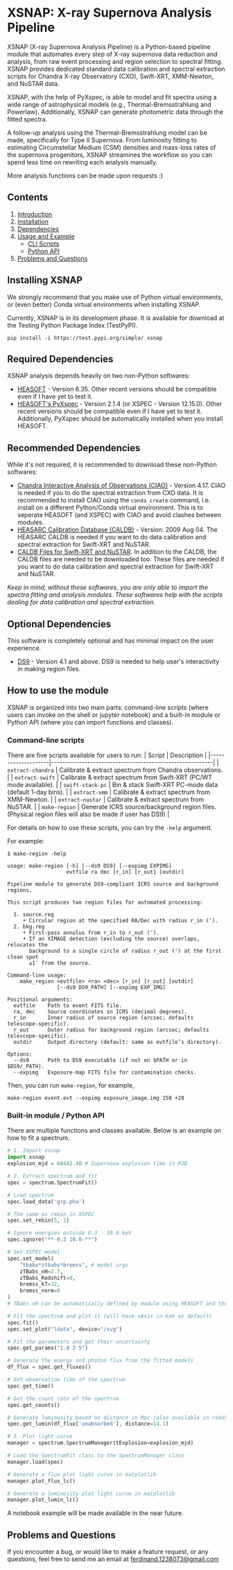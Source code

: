 # XSNAP: X-ray Supernova Analysis Pipeline

XSNAP (X-ray Supernova Analysis Pipeline) is a Python-based pipeline module that automates every step of X-ray supernova data reduction and analysis, from raw event processing and region selection to spectral fitting. XSNAP provides dedicated standard data calibration and spectral extraction scripts for Chandra X-ray Observatory (CXO), Swift-XRT, XMM-Newton, and NuSTAR data.

XSNAP, with the help of PyXspec, is able to model and fit spectra using a wide range of astrophysical models (e.g., Thermal-Bremsstrahlung and Powerlaw). Additionally, XSNAP can generate photometric data through the fitted spectra. 

A follow-up analysis using the Thermal-Bremsstrahlung model can be made, specifically for Type II Supernova. From luminosity fitting to estimating Circumstellar Medium (CSM) densities and mass-loss rates of the supernova progenitors, XSNAP streamines the workflow so you can spend less time on rewriting each analysis manually.

More analysis functions can be made upon requests :)

## Contents

1. [Introduction](#xsnap-x-ray-supernova-analysis-pipeline)  
2. [Installation](#installing-xsnap)  
3. [Dependencies](#required-dependencies)  
4. [Usage and Example](#how-to-use-the-module)  
   - [CLI Scripts](#command-line-scripts)  
   - [Python API](#built-in-module--python-api)  
5. [Problems and Questions](#problems-and-questions) 

## Installing XSNAP

We strongly recommend that you make use of Python virtual environments, or (even better) Conda virtual environments when installing XSNAP. 

Currently, XSNAP is in its development phase. It is available for download at the Testing Python Package Index (TestPyPI).
```shell script
pip install -i https://test.pypi.org/simple/ xsnap
```

<!-- 
XSNAP is available on the popular Python Package Index (PyPI), and can be installed like this:
```shell script
pip install xsnap
```
-->

## Required Dependencies

XSNAP analysis depends heavily on two non-Python softwares:
* [HEASOFT](https://heasarc.gsfc.nasa.gov/docs/software/lheasoft/download.html) - Version 6.35. Other recent versions should be compatible even if I have yet to test it.
* [HEASOFT's PyXspec](https://heasarc.gsfc.nasa.gov/docs/xanadu/xspec/python/html/buildinstall.html) - Version 2.1.4 (or XSPEC - Version 12.15.0). Other recent versions should be compatible even if I have yet to test it. Additionally, PyXspec should be automatically installed when you install HEASOFT.


## Recommended Dependencies

While it's not required, it is recommended to download these non-Python softwares:

* [Chandra Interactive Analysis of Observations (CIAO)](https://cxc.harvard.edu/ciao/download/index.html) - Version 4.17. CIAO is needed if you to do the spectral extraction from CXO data. It is recommended to install CIAO using the `conda create` command, i.e. install on a different Python/Conda virtual environment. This is to seperate HEASOFT (and XSPEC) with CIAO and avoid clashes between modules. 
* [HEASARC Calibration Database (CALDB)](https://heasarc.gsfc.nasa.gov/docs/heasarc/caldb/install.html) - Version: 2009 Aug 04. The HEASARC CALDB is needed if you want to do data calibration and spectral extraction for Swift-XRT and NuSTAR.
* [CALDB Files for Swift-XRT and NuSTAR](https://heasarc.gsfc.nasa.gov/docs/heasarc/caldb/caldb_supported_missions.html). In addition to the CALDB, the CALDB files are needed to be downloaded too. These files are needed if you want to do data calibration and spectral extraction for Swift-XRT and NuSTAR.

_Keep in mind, without these softwares, you are only able to import the spectra fitting and analysis modules. These softwares help with the scripts dealing for data calibration and spectral extraction._

## Optional Dependencies

This software is completely optional and has minimal impact on the user experience.
* [DS9](https://sites.google.com/cfa.harvard.edu/saoimageds9) - Version 4.1 and above. DS9 is needed to help user's interactivity in making region files.

## How to use the module

XSNAP is organized into two main parts: command-line scripts (where users can invoke on the shell or jupyter notebook) and a built-in module or Python API (where you can import functions and classes).

### Command-line scripts

There are five scripts available for users to run:
| Script             | Description                                              |
|--------------------|----------------------------------------------------------|
| `extract-chandra`  | Calibrate & extract spectrum from Chandra observations. |
| `extract-swift`    | Calibrate & extract spectrum from Swift-XRT (PC/WT mode available).     |
| `swift-stack-pc`   | Bin & stack Swift-XRT PC-mode data (default 1-day bins). |
| `extract-xmm`      | Calibrate & extract spectrum from XMM-Newton.           |
| `extract-nustar`      | Calibrate & extract spectrum from NuSTAR.           |
| `make-region`      | Generate ICRS source/background region files. (Physical region files will also be made if user has DS9)       |

For details on how to use these scripts, you can try the `-help` argument.

For example:
```shell script
$ make-region -help

usage: make-region [-h] [--ds9 DS9] [--expimg EXPIMG]
                   evtfile ra dec [r_in] [r_out] [outdir]

Pipeline module to generate DS9-compliant ICRS source and background regions.

This script produces two region files for automated processing:

  1. source.reg
     • Circular region at the specified RA/Dec with radius r_in (″).
  2. bkg.reg
     • First-pass annulus from r_in to r_out (″).
     • If an XIMAGE detection (excluding the source) overlaps, relocates the
       background to a single circle of radius r_out (″) at the first clean spot
       ≥1′ from the source.

Command-line usage:
    make_region <evtfile> <ra> <dec> [r_in] [r_out] [outdir]
                [--ds9 DS9_PATH] [--expimg EXP_IMG]

Positional arguments:
  evtfile    Path to event FITS file.
  ra, dec    Source coordinates in ICRS (decimal degrees).
  r_in       Inner radius of source region (arcsec; defaults telescope-specific).
  r_out      Outer radius for background region (arcsec; defaults telescope-specific).
  outdir     Output directory (default: same as evtfile’s directory).

Options:
  --ds9      Path to DS9 executable (if not on $PATH or in $DS9/_PATH).
  --expimg   Exposure-map FITS file for contamination checks.
```

Then, you can run `make-region`, for example,
```shell script
make-region event.evt --expimg exposure_image.img 158 +28
```

### Built-in module / Python API

There are multiple functions and classes available. Below is an example on how to fit a spectrum.

```Python
# 1. Import xsnap
import xsnap
explosion_mjd = 60442.40 # Supernova explosion time in MJD

# 2. Extract spectrum and fit
spec = spectrum.SpectrumFit() 

# Load spectrum
spec.load_data('grp.pha')

# The same as rebin in XSPEC
spec.set_rebin(5, 1)

# Ignore energies outside 0.3 - 10.0 keV
spec.ignore("**-0.3 10.0-**")

# Set XSPEC model
spec.set_model( 
    "tbabs*ztbabs*bremss", # model args
    zTBabs_nH=2.7, 
    zTBabs_Redshift=0,
    bremss_kT=32,
    bremss_norm=0
) 
# TBabs.nH can be automatically defined by module using HEASOFT and the RA_OBJ and DEC_OBJ from spectrum file header

# Fit the spectrum and plot it (will have xAxis in keV as default)
spec.fit()
spec.set_plot("ldata", device="/svg")

# Fit the parameters and get their uncertainty
spec.get_params("1.0 2 5")

# Generate the energy and photon flux from the fitted models
df_flux = spec.get_fluxes()

# Get observation time of the spectrum
spec.get_time() 

# Get the count rate of the spectrum
spec.get_counts()

# Generate luminosity based on distance in Mpc (also available in redshift)
spec.get_lumin(df_flux['unabsorbed'], distance=14.1) 

# 3. Plot light curve
manager = spectrum.SpectrumManager(tExplosion=explosion_mjd)

# Load the SpectrumFit class to the SpectrumManager class
manager.load(spec)

# Generate a flux plot light curve in matplotlib
manager.plot_flux_lc()

# Generate a luminosity plot light curve in matplotlib
manager.plot_lumin_lc()
```

A notebook example will be made available in the near future.


## Problems and Questions
If you encounter a bug, or would like to make a feature request, or any questions, feel free to send me an email at ferdinand.1238073@gmail.com

<!-- If you encounter a bug, or would like to make a feature request, please use the GitHub
[issues](https://github.com/DavidT3/XGA/issues) page, it really helps to keep track of everything.

However, if you have further questions, or just want to make doubly sure I notice the issue, feel free to send
me an email at turne540@msu.edu -->